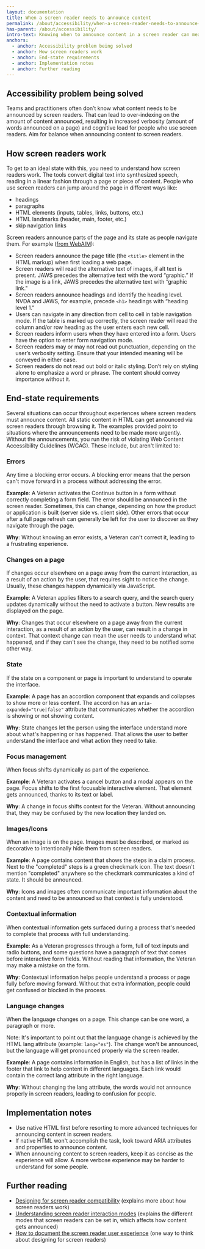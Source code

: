 ```yaml
---
layout: documentation
title: When a screen reader needs to announce content
permalink: /about/accessibility/when-a-screen-reader-needs-to-announce-content
has-parent: /about/accessibility/
intro-text: Knowing when to announce content in a screen reader can mean the difference between a quick and helpful experience or a long and verbose experience for people who use screen readers.
anchors:
  - anchor: Accessibility problem being solved
  - anchor: How screen readers work
  - anchor: End-state requirements
  - anchor: Implementation notes
  - anchor: Further reading
---
```


## Accessibility problem being solved

Teams and practitioners often don’t know what content needs to be announced by screen readers. That can lead to over-indexing on the amount of content announced, resulting in increased verbosity (amount of words announced on a page) and cognitive load for people who use screen readers. Aim for balance when announcing content to screen readers.

## How screen readers work

To get to an ideal state with this, you need to understand how screen readers work. The tools convert digital text into synthesized speech, reading in a linear fashion through a page or piece of content. People who use screen readers can jump around the page in different ways like:

- headings
- paragraphs
- HTML elements (inputs, tables, links, buttons, etc.)
- HTML landmarks (header, main, footer, etc.)
- skip navigation links

Screen readers announce parts of the page and its state as people navigate them. For example ([from WebAIM](https://webaim.org/techniques/screenreader/)):

- Screen readers announce the page title (the `<title>` element in the HTML markup) when first loading a web page.
- Screen readers will read the alternative text of images, if alt text is present. JAWS precedes the alternative text with the word “graphic.” If the image is a link, JAWS precedes the alternative text with “graphic link."
- Screen readers announce headings and identify the heading level. NVDA and JAWS, for example, precede `<h1>` headings with “heading level 1.”
- Users can navigate in any direction from cell to cell in table navigation mode. If the table is marked up correctly, the screen reader will read the column and/or row heading as the user enters each new cell.
- Screen readers inform users when they have entered into a form. Users have the option to enter form navigation mode.
- Screen readers may or may not read out punctuation, depending on the user’s verbosity setting. Ensure that your intended meaning will be conveyed in either case.
- Screen readers do not read out bold or italic styling. Don’t rely on styling alone to emphasize a word or phrase. The content should convey importance without it.

## End-state requirements

Several situations can occur throughout experiences where screen readers must announce content. All static content in HTML can get announced via screen readers through browsing it. The examples provided point to situations where the announcements need to be made more urgently. Without the announcements, you run the risk of violating Web Content Accessibility Guidelines (WCAG). These include, but aren't limited to:

### Errors

Any time a blocking error occurs. A blocking error means that the person can't move forward in a process without addressing the error.

**Example**: A Veteran activates the Continue button in a form without correctly completing a form field. The error should be announced in the screen reader. Sometimes, this can change, depending on how the product or application is built (server side vs. client side). Other errors that occur after a full page refresh can generally be left for the user to discover as they navigate through the page.

**Why**: Without knowing an error exists, a Veteran can't correct it, leading to a frustrating experience.

### Changes on a page

If changes occur elsewhere on a page away from the current interaction, as a result of an action by the user, that requires sight to notice the change. Usually, these changes happen dynamically via JavaScript.

**Example**: A Veteran applies filters to a search query, and the search query updates dynamically without the need to activate a button. New results are displayed on the page.

**Why**: Changes that occur elsewhere on a page away from the current interaction, as a result of an action by the user, can result in a change in context. That context change can mean the user needs to understand what happened, and if they can't see the change, they need to be notified some other way.

### State

If the state on a component or page is important to understand to operate the interface.

**Example**: A page has an accordion component that expands and collapses to show more or less content. The accordion has an `aria-expanded="true|false"` attribute that communicates whether the accordion is showing or not showing content.

**Why**: State changes let the person using the interface understand more about what's happening or has happened. That allows the user to better understand the interface and what action they need to take.

### Focus management

When focus shifts dynamically as part of the experience.

**Example**: A Veteran activates a cancel button and a modal appears on the page. Focus shifts to the first focusable interactive element. That element gets announced, thanks to its text or label.

**Why**: A change in focus shifts context for the Veteran. Without announcing that, they may be confused by the new location they landed on.

### Images/Icons

When an image is on the page. Images must be described, or marked as decorative to intentionally hide them from screen readers.

**Example**: A page contains content that shows the steps in a claim process. Next to the "completed" steps is a green checkmark icon. The text doesn't mention "completed" anywhere so the checkmark communicates a kind of state. It should be announced.

**Why**: Icons and images often communicate important information about the content and need to be announced so that context is fully understood.

### Contextual information

When contextual information gets surfaced during a process that's needed to complete that process with full understanding.

**Example**: As a Veteran progresses through a form, full of text inputs and radio buttons, and some questions have a paragraph of text that comes before interactive form fields. Without reading that information, the Veteran may make a mistake on the form.

**Why**: Contextual information helps people understand a process or page fully before moving forward. Without that extra information, people could get confused or blocked in the process.

### Language changes

When the language changes on a page. This change can be one word, a paragraph or more.

Note: It's important to point out that the language change is achieved by the HTML lang attribute (example: `lang="es"`). The change won't be announced, but the language will get pronounced properly via the screen reader.

**Example**: A page contains information in English, but has a list of links in the footer that link to help content in different languages. Each link would contain the correct lang attribute in the right language.

**Why**: Without changing the lang attribute, the words would not announce properly in screen readers, leading to confusion for people.

## Implementation notes

- Use native HTML first before resorting to more advanced techniques for announcing content in screen readers.
- If native HTML won't accomplish the task, look toward ARIA attributes and properties to announce content.
- When announcing content to screen readers, keep it as concise as the experience will allow. A more verbose experience may be harder to understand for some people.

## Further reading

- [Designing for screen reader compatibility](https://webaim.org/techniques/screenreader/) (explains more about how screen readers work)
- [Understanding screen reader interaction modes](https://tink.uk/understanding-screen-reader-interaction-modes/) (explains the different modes that screen readers can be set in, which affects how content gets announced)
- [How to document the screen reader user experience](https://bbc.github.io/accessibility-news-and-you/guides/screen-reader-ux.html) (one way to think about designing for screen readers)
